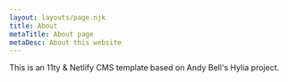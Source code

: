 ```yaml
---
layout: layouts/page.njk
title: About
metaTitle: About page
metaDesc: About this website
---
```

This is an 11ty & Netlify CMS template based on Andy Bell's Hylia project.